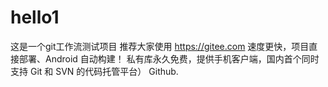 # hello1
这是一个git工作流测试项目
推荐大家使用 https://gitee.com 速度更快，项目直接部署、Android 自动构建！ 私有库永久免费，提供手机客户端，国内首个同时支持 Git 和 SVN 的代码托管平台） Github.
